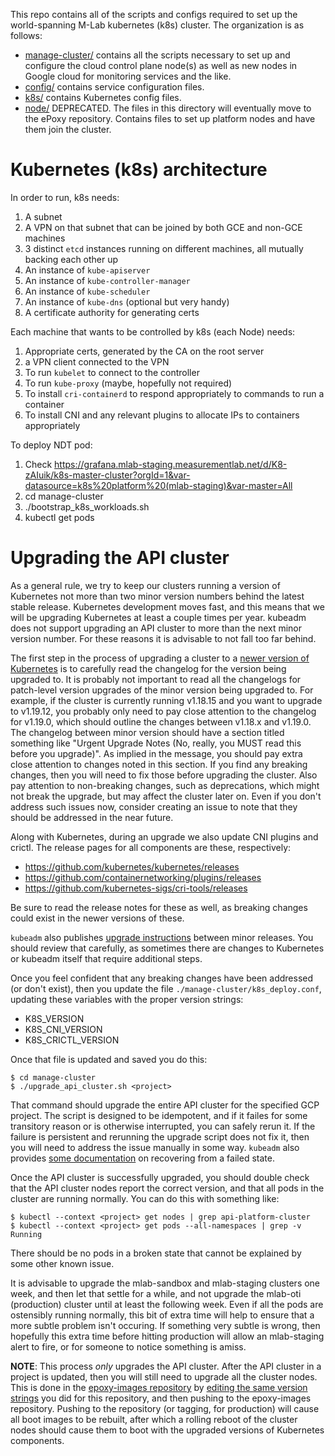 This repo contains all of the scripts and configs required to set up the
world-spanning M-Lab kubernetes (k8s) cluster.  The organization is as follows:
- [manage-cluster/](manager-cluster/) contains all the scripts necessary to set
  up and configure the cloud control plane node(s) as well as new nodes in
  Google cloud for monitoring services and the like.
- [config/](config/) contains service configuration files.
- [k8s/](k8s/) contains Kubernetes config files.
- [node/](node/) DEPRECATED. The files in this directory will eventually move to
  the ePoxy repository. Contains files to set up platform nodes and have them
  join the cluster.

# Kubernetes (k8s) architecture

In order to run, k8s needs:

1. A subnet
2. A VPN on that subnet that can be joined by both GCE and non-GCE machines
3. 3 distinct `etcd` instances running on different machines, all mutually backing each other up
4. An instance of `kube-apiserver`
5. An instance of `kube-controller-manager`
6. An instance of `kube-scheduler`
7. An instance of `kube-dns` (optional but very handy)
8. A certificate authority for generating certs

Each machine that wants to be controlled by k8s (each Node) needs:

1. Appropriate certs, generated by the CA on the root server
2. a VPN client connected to the VPN
3. To run `kubelet` to connect to the controller
4. To run `kube-proxy` (maybe, hopefully not required)
5. To install `cri-containerd` to respond appropriately to commands to run a
   container
6. To install CNI and any relevant plugins to allocate IPs to containers
   appropriately

To deploy NDT pod:

1. Check https://grafana.mlab-staging.measurementlab.net/d/K8-zAIuik/k8s-master-cluster?orgId=1&var-datasource=k8s%20platform%20(mlab-staging)&var-master=All
1. cd manage-cluster
1. ./bootstrap_k8s_workloads.sh
1. kubectl get pods

# Upgrading the API cluster

As a general rule, we try to keep our clusters running a version of Kubernetes
not more than two minor version numbers behind the latest stable release.
Kubernetes development moves fast, and this means that we will be upgrading
Kubernetes at least a couple times per year. kubeadm does not support upgrading
an API cluster to more than the next minor version number. For these reasons it
is advisable to not fall too far behind.

The first step in the process of upgrading a cluster to a [newer version of
Kubernetes](https://github.com/kubernetes/kubernetes/releases) is to carefully
read the changelog for the version being upgraded to. It is probably not
important to read all the changelogs for patch-level version upgrades of the
minor version being upgraded to. For example, if the cluster is currently
running v1.18.15 and you want to upgrade to v1.19.12, you probably only need to
pay close attention to the changelog for v1.19.0, which should outline the
changes between v1.18.x and v1.19.0. The changelog between minor version should
have a section titled something like "Urgent Upgrade Notes (No, really, you
MUST read this before you upgrade)". As implied in the message, you should pay
extra close attention to changes noted in this section.  If you find any
breaking changes, then you will need to fix those before upgrading the cluster.
Also pay attention to non-breaking changes, such as deprecations, which might
not break the upgrade, but may affect the cluster later on. Even if you don't
address such issues now, consider creating an issue to note that they should be
addressed in the near future.

Along with Kubernetes, during an upgrade we also update CNI plugins and crictl.
The release pages for all components are these, respectively:

* https://github.com/kubernetes/kubernetes/releases
* https://github.com/containernetworking/plugins/releases
* https://github.com/kubernetes-sigs/cri-tools/releases

Be sure to read the release notes for these as well, as breaking changes could
exist in the newer versions of these.

`kubeadm` also publishes [upgrade
instructions](https://kubernetes.io/docs/tasks/administer-cluster/kubeadm/kubeadm-upgrade/)
between minor releases. You should review that carefully, as sometimes there
are changes to Kubernetes or kubeadm itself that require additional steps.

Once you feel confident that any breaking changes have been addressed (or don't
exist), then you update the file `./manage-cluster/k8s_deploy.conf`, updating
these variables with the proper version strings:

* K8S\_VERSION
* K8S\_CNI\_VERSION
* K8S\_CRICTL\_VERSION

Once that file is updated and saved you do this:

```
$ cd manage-cluster
$ ./upgrade_api_cluster.sh <project>
```

That command should upgrade the entire API cluster for the specified GCP
project. The script is designed to be idempotent, and if it failes for some
transitory reason or is otherwise interrupted, you can safely rerun it. If the
failure is persistent and rerunning the upgrade script does not fix it, then
you will need to address the issue manually in some way. `kubeadm` also
provides [some
documentation](https://kubernetes.io/docs/tasks/administer-cluster/kubeadm/kubeadm-upgrade/#recovering-from-a-failure-state)
on recovering from a failed state.

Once the API cluster is successfully upgraded, you should double check that the
API cluster nodes report the correct version, and that all pods in the cluster
are running normally. You can do this with something like:

```
$ kubectl --context <project> get nodes | grep api-platform-cluster
$ kubectl --context <project> get pods --all-namespaces | grep -v Running
```

There should be no pods in a broken state that cannot be explained by some
other known issue.

It is advisable to upgrade the mlab-sandbox and mlab-staging clusters one week,
and then let that settle for a while, and not upgrade the mlab-oti (production)
cluster until at least the following week. Even if all the pods are ostensibly
running normally, this bit of extra time will help to ensure that a more subtle
problem isn't occuring. If something very subtle is wrong, then hopefully this
extra time before hitting production will allow an mlab-staging alert to fire,
or for someone to notice something is amiss.

**NOTE**: This process _only_ upgrades the API cluster. After the API cluster in
a project is updated, then you will still need to upgrade all the cluster
nodes. This is done in the [epoxy-images
repository](https://github.com/m-lab/epoxy-images) by [editing the same version
strings](https://github.com/m-lab/epoxy-images/blob/main/config.sh#L6) you
did for this repository, and then pushing to the epoxy-images repository.
Pushing to the repository (or tagging, for production) will cause all boot
images to be rebuilt, after which a rolling reboot of the cluster nodes should
cause them to boot with the upgraded versions of Kubernetes components.
